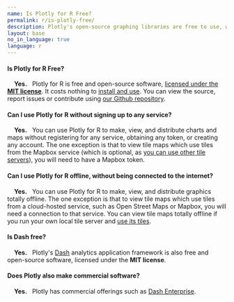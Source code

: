 ```yaml
---
name: Is Plotly for R Free?
permalink: r/is-plotly-free/
description: Plotly's open-source graphing libraries are free to use, work offline and don't require any account registration. Plotly also has commercial offerings, such as Dash Enterprise.
layout: base
no_in_language: true
language: r
---
```


#### Is Plotly for R Free?

&nbsp;  &nbsp; **Yes.** &nbsp; Plotly for R is free and open-source software, [licensed under the **MIT license**](https://github.com/plotly/plotly.R/blob/master/LICENSE.md). It costs nothing to [install and use](/r/getting-started). You can view the source, report issues or contribute using [our Github repository](https://github.com/plotly/plotly.R).


#### Can I use Plotly for R without signing up to any service?

&nbsp;  &nbsp; **Yes.** &nbsp; You can use Plotly for R to make, view, and distribute charts and maps without registering for any service,
obtaining any token, or creating any account. The one exception is that to view tile maps
which use tiles from the Mapbox service (which is optional, as [you can use other tile servers](/r/mapbox-layers)), you will need to have a Mapbox token.

#### Can I use Plotly for R offline, without being connected to the internet?

&nbsp;  &nbsp; **Yes.** &nbsp; You can use Plotly for R to make, view, and distribute graphics totally offline. The one exception is that to view tile maps
which use tiles from a cloud-hosted service, such as Open Street Maps or Mapbox, you will need a connection to that service. You can view tile maps totally offline if you run your own local tile server and [use its tiles](/r/mapbox-layers).

#### Is Dash free?

&nbsp;  &nbsp; **Yes.** &nbsp; Plotly's [Dash](https://plotly.com/dash) analytics application framework is also free and open-source software, licensed under the **MIT license**.

#### Does Plotly also make commercial software?

&nbsp;  &nbsp; **Yes.** &nbsp; Plotly has commercial offerings such as [Dash Enterprise](https://plotly.com/dash).


